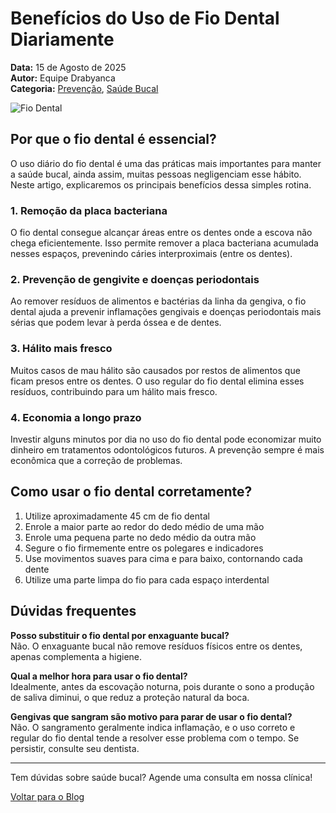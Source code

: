 # Benefícios do Uso de Fio Dental Diariamente

**Data:** 15 de Agosto de 2025  
**Autor:** Equipe Drabyanca  
**Categoria:** [Prevenção](../categorias/prevencao.md), [Saúde Bucal](../categorias/saude-bucal.md)

![Fio Dental](../imagens/fio-dental.jpg)

## Por que o fio dental é essencial?

O uso diário do fio dental é uma das práticas mais importantes para manter a saúde bucal, ainda assim, muitas pessoas negligenciam esse hábito. Neste artigo, explicaremos os principais benefícios dessa simples rotina.

### 1. Remoção da placa bacteriana

O fio dental consegue alcançar áreas entre os dentes onde a escova não chega eficientemente. Isso permite remover a placa bacteriana acumulada nesses espaços, prevenindo cáries interproximais (entre os dentes).

### 2. Prevenção de gengivite e doenças periodontais

Ao remover resíduos de alimentos e bactérias da linha da gengiva, o fio dental ajuda a prevenir inflamações gengivais e doenças periodontais mais sérias que podem levar à perda óssea e de dentes.

### 3. Hálito mais fresco

Muitos casos de mau hálito são causados por restos de alimentos que ficam presos entre os dentes. O uso regular do fio dental elimina esses resíduos, contribuindo para um hálito mais fresco.

### 4. Economia a longo prazo

Investir alguns minutos por dia no uso do fio dental pode economizar muito dinheiro em tratamentos odontológicos futuros. A prevenção sempre é mais econômica que a correção de problemas.

## Como usar o fio dental corretamente?

1. Utilize aproximadamente 45 cm de fio dental
2. Enrole a maior parte ao redor do dedo médio de uma mão
3. Enrole uma pequena parte no dedo médio da outra mão
4. Segure o fio firmemente entre os polegares e indicadores
5. Use movimentos suaves para cima e para baixo, contornando cada dente
6. Utilize uma parte limpa do fio para cada espaço interdental

## Dúvidas frequentes

**Posso substituir o fio dental por enxaguante bucal?**  
Não. O enxaguante bucal não remove resíduos físicos entre os dentes, apenas complementa a higiene.

**Qual a melhor hora para usar o fio dental?**  
Idealmente, antes da escovação noturna, pois durante o sono a produção de saliva diminui, o que reduz a proteção natural da boca.

**Gengivas que sangram são motivo para parar de usar o fio dental?**  
Não. O sangramento geralmente indica inflamação, e o uso correto e regular do fio dental tende a resolver esse problema com o tempo. Se persistir, consulte seu dentista.

---

Tem dúvidas sobre saúde bucal? Agende uma consulta em nossa clínica!

[Voltar para o Blog](../index.html)